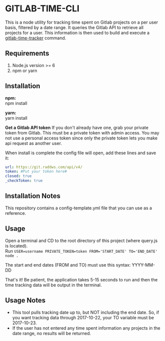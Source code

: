 # GITLAB-TIME-CLI

This is a node utility for tracking time spent on Gitlab projects on a per user basis, filtered by a date range.
It queries the Gitlab API to retrieve all projects for a user.
This information is then used to build and execute a [gitlab-time-tracker](https://www.npmjs.com/package/gitlab-time-tracker) command.

## Requirements
1. Node.js version >= 6
2. npm or yarn

## Installation

**npm:**  
npm install  

**yarn:**  
yarn install

**Get a Gitlab API token** 
If you don't already have one, grab your private token from Gitlab. 
This must be a private token with admin access. You may not use a personal access token since only the private token lets you make api request as another user.  

When install is complete the config file will open, add these lines and save it:   

```yaml
url: https://git.raddws.com/api/v4/  
token: #Put your token here#  
closed: true  
_checkToken: true  
```

## Installation Notes
This repository contains a config-template.yml file that you can use as a reference.

## Usage
Open a terminal and CD to the root directory of this project (where query.js is located).  
Run ``USER=username PRIVATE_TOKEN=token FROM='START_DATE' TO='END_DATE' node .``  

The start and end dates (FROM and TO) must use this syntax: YYYY-MM-DD  

That's it! Be patient, the application takes 5-15 seconds to run and then the time tracking data will be output in the terminal.

## Usage Notes
* This tool pulls tracking date up to, but NOT including the end date. So, if you want tracking data through 2017-10-22, your TO variable must be 2017-10-23.
* If the user has not entered any time spent information any projects in the date range, no results will be returned.